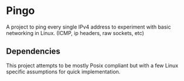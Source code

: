 # Pingo
A project to ping every single IPv4 address to experiment with basic networking in Linux. (ICMP, ip headers, raw sockets, etc)

## Dependencies
This project attempts to be mostly Posix compliant but with a few Linux specific assumptions for quick implementation.

